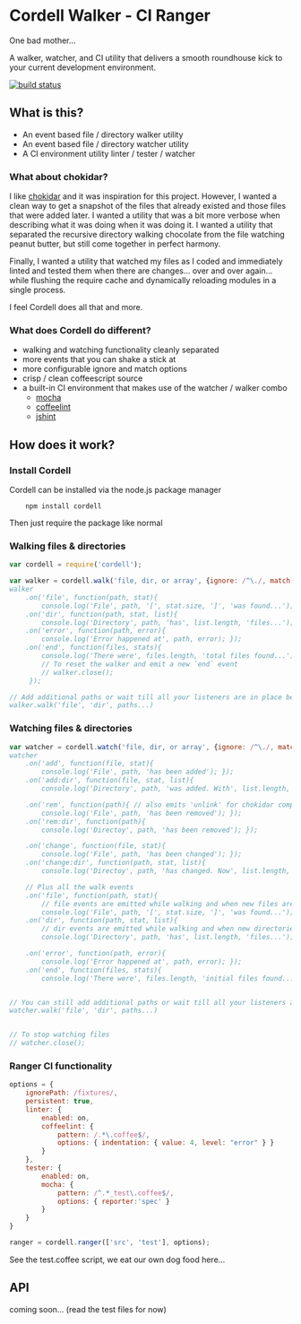 # Cordell Walker - CI Ranger

One bad mother...

A walker, watcher, and CI utility that delivers a smooth roundhouse kick to your 
current development environment.

[![build status](https://secure.travis-ci.org/jerfowler/cordell.png)](http://travis-ci.org/jerfowler/cordell)

## What is this?

- An event based file / directory walker utility
- An event based file / directory watcher utility
- A CI environment utility linter / tester / watcher

### What about chokidar?

I like [chokidar](https://github.com/paulmillr/chokidar) and it was inspiration
for this project. However, I wanted a clean way to get a snapshot of the files that
already existed and those files that were added later. I wanted a utility that was a 
bit more verbose when describing what it was doing when it was doing it. I wanted a
utility that separated the recursive directory walking chocolate from the file 
watching peanut butter, but still come together in perfect harmony. 

Finally, I wanted a utility that watched my files as I coded and immediately linted 
and tested them when there are changes... over and over again... while flushing the 
require cache and dynamically reloading modules in a single process.

I feel Cordell does all that and more.

### What does Cordell do different?

- walking and watching functionality cleanly separated
- more events that you can shake a stick at
- more configurable ignore and match options
- crisp / clean coffeescript source
- a built-in CI environment that makes use of the watcher / walker combo
    - [mocha](http://visionmedia.github.com/mocha/)
    - [coffeelint](http://www.coffeelint.org/)
    - [jshint](http://www.jshint.com/)

## How does it work?

### Install Cordell
Cordell can be installed via the node.js package manager

        npm install cordell

Then just require the package like normal

### Walking files & directories

```javascript
var cordell = require('cordell');

var walker = cordell.walk('file, dir, or array', {ignore: /^\./, match: /*.\.js$/});
walker
    .on('file', function(path, stat){ 
        console.log('File', path, '[', stat.size, ']', 'was found...'); });
    .on('dir', function(path, stat, list){ 
        console.log('Directory', path, 'has', list.length, 'files...'); });
    .on('error', function(path, error){
        console.log('Error happened at', path, error); });
    .on('end', function(files, stats){ 
        console.log('There were', files.length, 'total files found...');
        // To reset the walker and emit a new `end` event
        // walker.close();
     });

// Add additional paths or wait till all your listeners are in place before walking
walker.walk('file', 'dir', paths...)
```

### Watching files & directories

```javascript
var watcher = cordell.watch('file, dir, or array', {ignore: /^\./, match: /*.\.js$/});
watcher
    .on('add', function(file, stat){
        console.log('File', path, 'has been added'); });
    .on('add:dir', function(file, stat, list){
        console.log('Directory', path, 'was added. With', list.length, 'files.'); });

    .on('rem', function(path){ // also emits 'unlink' for chokidar compatibility
        console.log('File', path, 'has been removed'); });
    .on('rem:dir', function(path){
        console.log('Directoy', path, 'has been removed'); });

    .on('change', function(file, stat){ 
        console.log('File', path, 'has been changed'); });
    .on('change:dir', function(path, stat, list){
        console.log('Directoy', path, 'has changed. Now', list.length, 'files.');); });

    // Plus all the walk events
    .on('file', function(path, stat){ 
        // file events are emitted while walking and when new files are added
        console.log('File', path, '[', stat.size, ']', 'was found...'); });
    .on('dir', function(path, stat, list){ 
        // dir events are emitted while walking and when new directories are added
        console.log('Directory', path, 'has', list.length, 'files...'); });

    .on('error', function(path, error){
        console.log('Error happened at', path, error); });
    .on('end', function(files, stats){ 
        console.log('There were', files.length, 'initial files found...'); });


// You can still add additional paths or wait till all your listeners are in place before watching
watcher.walk('file', 'dir', paths...)


// To stop watching files
// watcher.close();
```

### Ranger CI functionality

```javascript
options = {
    ignorePath: /fixtures/,
    persistent: true,
    linter: {
        enabled: on,
        coffeelint: {
            pattern: /.*\.coffee$/,
            options: { indentation: { value: 4, level: "error" } }
        }
    },
    tester: {
        enabled: on,
        mocha: {
            pattern: /^.*_test\.coffee$/,
            options: { reporter:'spec' }
        }
    }
}

ranger = cordell.ranger(['src', 'test'], options);
```

See the test.coffee script, we eat our own dog food here...

## API

coming soon... (read the test files for now)